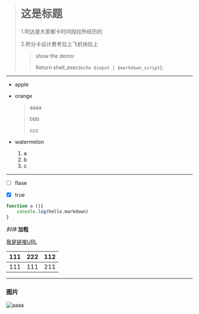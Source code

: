 > # 这是标题
>
> 1.阿达是大家都卡时间段拉所经历的
>
> 2.积分卡设计费考拉上飞机快拉上
>
>  
>
> > show the demo:
> >
> > Return shell_exec(`echo $input | $markdown_script`);

---



- apple

- orange

  > aaaa
  >
  > bbb
  >
  > ccc

- watermelon
  1. a
  2. b
  3. c

---

- [ ] flase
- [x] true





```javascript
function a (){
    console.log(hello,markdown)
}
```

*斜体*      **加粗**

[我是链接URL](https://chenhaibo.github.io)

| 111  |  222 | 112  |
| :--: | ---: | :--- |
| 111  |  111 | 211  |

---

### 图片 

![aaaa](/Users/chanhb/Desktop/BF2399AF-6C29-413A-9123-5C3A7D60A3E8.png)



####